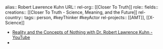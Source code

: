 alias:: Robert Lawrence Kuhn
URL::
rel-org:: [[Closer To Truth]]
role::
fields::
creations:: [[Closer To Truth - Science, Meaning, and the Future]]
rel-country::
tags:: person, #keyThinker #keyActor
rel-projects:: [[AMT]], [[X-Science]]



- [Reality and the Concepts of Nothing with Dr. Robert Lawrence Kuhn - YouTube](https://www.youtube.com/watch?v=i2jtHJx1-OA)
-
